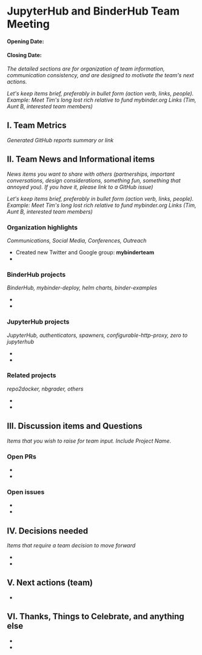 # JupyterHub and BinderHub Team Meeting
#### Opening Date:
#### Closing Date:
*The detailed sections are for organization of  team information, communication consistency, and are designed to motivate the team's next actions.*

*Let's keep items brief, preferably in bullet form (action verb, links, people). Example:  Meet Tim's long lost rich relative to fund mybinder.org Links (Tim, Aunt B, interested team members)*

## I. Team Metrics
*Generated GitHub reports summary or link*

## II. Team News and Informational items
*News items you want to share with others (partnerships, important conversations, design considerations, something fun, something that annoyed you). If you have it, please link to a GitHub issue)*

*Let's keep items brief, preferably in bullet form (action verb, links, people). Example:  Meet Tim's long lost rich relative to fund mybinder.org Links (Tim, Aunt B, interested team members)*

### Organization highlights
*Communications, Social Media, Conferences, Outreach*

- Created new Twitter and Google group: **mybinderteam**
-

### BinderHub projects
*BinderHub, mybinder-deploy, helm charts, binder-examples*

-
-

### JupyterHub projects
*JupyterHub, authenticators, spawners, configurable-http-proxy, zero to jupyterhub*

-
-

### Related projects
*repo2docker, nbgrader, others*

-
-

## III. Discussion items and Questions
*Items that you wish to raise for team input. Include Project Name.*
### Open PRs
-
-

### Open issues
-
-

## IV. Decisions needed
*Items that require a team decision to move forward*

-
-

## V. Next actions (team)

-

## VI. Thanks, Things to Celebrate, and anything else

-
-
